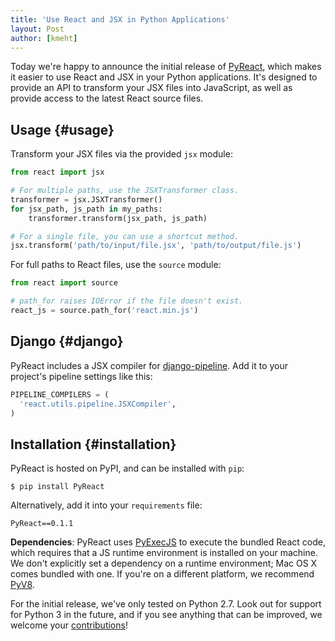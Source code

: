 ```yaml
---
title: 'Use React and JSX in Python Applications'
layout: Post
author: [kmeht]
---
```


Today we're happy to announce the initial release of [PyReact](https://github.com/facebook/react-python), which makes it easier to use React and JSX in your Python applications. It's designed to provide an API to transform your JSX files into JavaScript, as well as provide access to the latest React source files.

## Usage {#usage}

Transform your JSX files via the provided `jsx` module:

```python
from react import jsx

# For multiple paths, use the JSXTransformer class.
transformer = jsx.JSXTransformer()
for jsx_path, js_path in my_paths:
    transformer.transform(jsx_path, js_path)

# For a single file, you can use a shortcut method.
jsx.transform('path/to/input/file.jsx', 'path/to/output/file.js')
```

For full paths to React files, use the `source` module:

```python
from react import source

# path_for raises IOError if the file doesn't exist.
react_js = source.path_for('react.min.js')
```

## Django {#django}

PyReact includes a JSX compiler for [django-pipeline](https://github.com/cyberdelia/django-pipeline). Add it to your project's pipeline settings like this:

```python
PIPELINE_COMPILERS = (
  'react.utils.pipeline.JSXCompiler',
)
```

## Installation {#installation}

PyReact is hosted on PyPI, and can be installed with `pip`:

    $ pip install PyReact

Alternatively, add it into your `requirements` file:

    PyReact==0.1.1

**Dependencies**: PyReact uses [PyExecJS](https://github.com/doloopwhile/PyExecJS) to execute the bundled React code, which requires that a JS runtime environment is installed on your machine. We don't explicitly set a dependency on a runtime environment; Mac OS X comes bundled with one. If you're on a different platform, we recommend [PyV8](https://code.google.com/p/pyv8/).

For the initial release, we've only tested on Python 2.7. Look out for support for Python 3 in the future, and if you see anything that can be improved, we welcome your [contributions](https://github.com/facebook/react-python/blob/master/CONTRIBUTING.md)!
